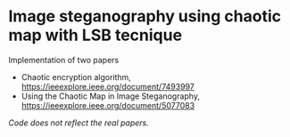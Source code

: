 # Image steganography using chaotic map with LSB tecnique

Implementation of two papers
* Chaotic encryption algorithm,  https://ieeexplore.ieee.org/document/7493997
* Using the Chaotic Map in Image Steganography, https://ieeexplore.ieee.org/document/5077083

_Code does not reflect the real papers._
